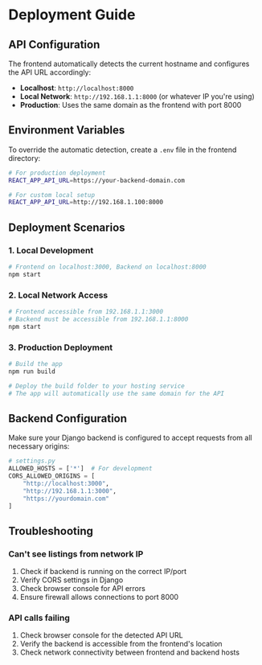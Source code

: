 # Deployment Guide

## API Configuration

The frontend automatically detects the current hostname and configures the API URL accordingly:

- **Localhost**: `http://localhost:8000`
- **Local Network**: `http://192.168.1.1:8000` (or whatever IP you're using)
- **Production**: Uses the same domain as the frontend with port 8000

## Environment Variables

To override the automatic detection, create a `.env` file in the frontend directory:

```bash
# For production deployment
REACT_APP_API_URL=https://your-backend-domain.com

# For custom local setup
REACT_APP_API_URL=http://192.168.1.100:8000
```

## Deployment Scenarios

### 1. Local Development
```bash
# Frontend on localhost:3000, Backend on localhost:8000
npm start
```

### 2. Local Network Access
```bash
# Frontend accessible from 192.168.1.1:3000
# Backend must be accessible from 192.168.1.1:8000
npm start
```

### 3. Production Deployment
```bash
# Build the app
npm run build

# Deploy the build folder to your hosting service
# The app will automatically use the same domain for the API
```

## Backend Configuration

Make sure your Django backend is configured to accept requests from all necessary origins:

```python
# settings.py
ALLOWED_HOSTS = ['*']  # For development
CORS_ALLOWED_ORIGINS = [
    "http://localhost:3000",
    "http://192.168.1.1:3000",
    "https://yourdomain.com"
]
```

## Troubleshooting

### Can't see listings from network IP
1. Check if backend is running on the correct IP/port
2. Verify CORS settings in Django
3. Check browser console for API errors
4. Ensure firewall allows connections to port 8000

### API calls failing
1. Check browser console for the detected API URL
2. Verify the backend is accessible from the frontend's location
3. Check network connectivity between frontend and backend hosts
